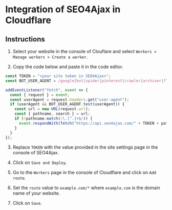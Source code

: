 # Integration of SEO4Ajax in Cloudflare

## Instructions

1. Select your website in the console of Clouflare and select `Workers > Manage workers > Create a worker`.

2. Copy the code below and paste it in the code editor.

```js
const TOKEN = "<your site token in SEO4Ajax>";
const BOT_USER_AGENT = /google|bot|spider|pinterest|crawler|archiver|flipboardproxy|mediapartners|facebookexternalhit|insights|quora|whatsapp|slurp/i;

addEventListener("fetch", event => {
  const { request } = event;
  const userAgent = request.headers.get("user-agent");
  if (userAgent && BOT_USER_AGENT.test(userAgent)) {
    const url = new URL(request.url);
    const { pathname, search } = url;
    if (!pathname.match(/\.[^.]+$/)) {
      event.respondWith(fetch("https://api.seo4ajax.com/" + TOKEN + pathname + search));
    }
  }
});
```

3. Replace `TOKEN` with the value provided in the site settings page in the console of SEO4Ajax.

4. Click on `Save and Deploy`.

5. Go to the `Workers` page in the console of Cloudflare and click on `Add route`.

6. Set the `route` value to `example.com/*` where `example.com` is the domain name of your website.

6. Click on `Save`.
